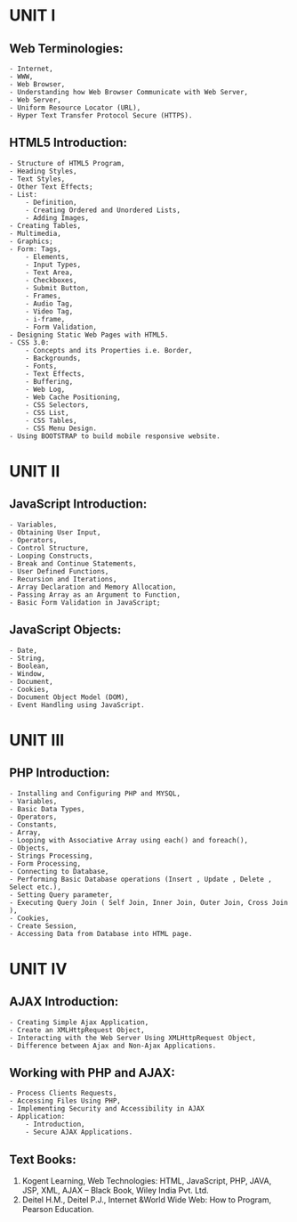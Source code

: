 # UNIT I

## Web Terminologies: 
    - Internet,
    - WWW,
    - Web Browser,
    - Understanding how Web Browser Communicate with Web Server,
    - Web Server,
    - Uniform Resource Locator (URL),
    - Hyper Text Transfer Protocol Secure (HTTPS).

## HTML5 Introduction:
    - Structure of HTML5 Program,
    - Heading Styles,
    - Text Styles,
    - Other Text Effects;
    - List: 
        - Definition,
        - Creating Ordered and Unordered Lists,
        - Adding Images,
    - Creating Tables,
    - Multimedia,
    - Graphics;
    - Form: Tags,
        - Elements,
        - Input Types,
        - Text Area,
        - Checkboxes,
        - Submit Button,
        - Frames,
        - Audio Tag,
        - Video Tag,
        - i-frame,
        - Form Validation,
    - Designing Static Web Pages with HTML5.
    - CSS 3.0:
        - Concepts and its Properties i.e. Border,
        - Backgrounds,
        - Fonts,
        - Text Effects,
        - Buffering,
        - Web Log,
        - Web Cache Positioning,
        - CSS Selectors,
        - CSS List,
        - CSS Tables,
        - CSS Menu Design.
    - Using BOOTSTRAP to build mobile responsive website.

# UNIT II

## JavaScript Introduction:
    - Variables,
    - Obtaining User Input,
    - Operators,
    - Control Structure,
    - Looping Constructs,
    - Break and Continue Statements,
    - User Defined Functions,
    - Recursion and Iterations,
    - Array Declaration and Memory Allocation,
    - Passing Array as an Argument to Function,
    - Basic Form Validation in JavaScript;

## JavaScript Objects: 
    - Date,
    - String,
    - Boolean,
    - Window,
    - Document,
    - Cookies,
    - Document Object Model (DOM),
    - Event Handling using JavaScript.

# UNIT III

## PHP Introduction:
    - Installing and Configuring PHP and MYSQL,
    - Variables,
    - Basic Data Types,
    - Operators,
    - Constants,
    - Array,
    - Looping with Associative Array using each() and foreach(),
    - Objects,
    - Strings Processing,
    - Form Processing,
    - Connecting to Database,
    - Performing Basic Database operations (Insert , Update , Delete , Select etc.),
    - Setting Query parameter,
    - Executing Query Join ( Self Join, Inner Join, Outer Join, Cross Join ),
    - Cookies,
    - Create Session,
    - Accessing Data from Database into HTML page.

# UNIT IV

## AJAX Introduction:
    - Creating Simple Ajax Application, 
    - Create an XMLHttpRequest Object,
    - Interacting with the Web Server Using XMLHttpRequest Object,
    - Difference between Ajax and Non-Ajax Applications.

## Working with PHP and AJAX: 
    - Process Clients Requests, 
    - Accessing Files Using PHP,
    - Implementing Security and Accessibility in AJAX
    - Application:
        - Introduction, 
        - Secure AJAX Applications.

## Text Books:
1. Kogent Learning, Web Technologies: HTML, JavaScript, PHP, JAVA,
JSP, XML, AJAX – Black Book, Wiley India Pvt. Ltd.
2. Deitel H.M., Deitel P.J., Internet &World Wide Web: How to Program,
Pearson Education.
